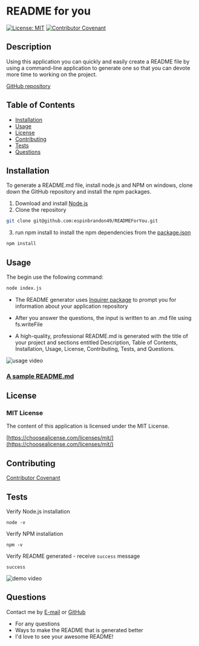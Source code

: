 
# README for you
[![License: MIT](https://img.shields.io/badge/License-MIT-yellow.svg)](https://opensource.org/licenses/MIT)
[![Contributor Covenant](https://img.shields.io/badge/Contributor%20Covenant-2.1-4baaaa.svg)](code_of_conduct.md)

## Description 
Using this application you can quickly and easily create a README file by using a command-line application to generate one so that you can devote more time to working on the project. 

[GitHub repository](https://github.com/espinbrandon49/READMEForYou)

## Table of Contents 

  * [Installation](#installation)
  * [Usage](#usage)
  * [License](#license)
  * [Contributing](#contributing)
  * [Tests](#tests)
  * [Questions](#questions)
  
## Installation 
To generate a README.md file, install node.js and NPM on windows, clone down the GitHub repository and install the npm packages.
1. Download and install [Node.js](https://nodejs.org/en/download/)
2. Clone the repository
```bash
git clone git@github.com:espinbrandon49/READMEForYou.git
```
3. run npm install to install the npm dependencies from the [package.json](./package.json)
```bash
npm install
```
## Usage 
The begin use the following command: 
```bash
node index.js
```
* The README generator uses [Inquirer package](https://www.npmjs.com/package/inquirer) to prompt you for information about your application repository
* After you answer the questions, the input is written to an .md file using fs.writeFile

* A high-quality, professional README.md is generated with the title of your project and sections entitled Description, Table of Contents, Installation, Usage, License, Contributing, Tests, and Questions.

![usage video](./assets/images/usage.gif)

### [A sample README.md](./sampleREADME.md)

## License 
### MIT License 

The content of this application is licensed under the MIT License. 

[https://choosealicense.com/licenses/mit/](https://choosealicense.com/licenses/mit/) 

## Contributing 

[Contributor Covenant](https://www.contributor-covenant.org/)

## Tests 
Verify Node.js installation
```
node -v
```
Verify NPM installation
```
npm -v
```
Verify README generated - receive `success` message
```
success
```
![demo video](./assets/images/demoVideo.gif)
## Questions 

Contact me by [E-mail](mailto:portfoliolinkemail@gmail.com) or [GitHub](https://github.com/espinbrandon49)
* For any questions
* Ways to make the README that is generated better
* I'd love to see your awesome README!


